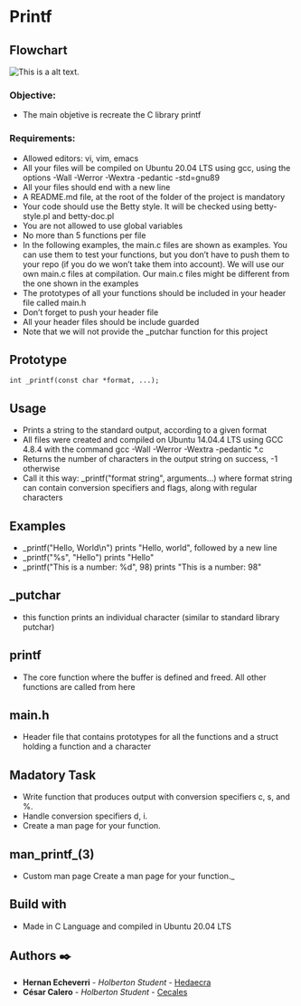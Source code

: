 # Printf

## Flowchart

![This is a alt text.](https://app.code2flow.com/0FVgTQYGFEqX.png "This is a sample image.")

### Objective:

* The main objetive is recreate the C library printf

### Requirements:

* Allowed editors: vi, vim, emacs
* All your files will be compiled on Ubuntu 20.04 LTS using gcc, using the options -Wall -Werror -Wextra -pedantic -std=gnu89
* All your files should end with a new line
* A README.md file, at the root of the folder of the project is mandatory
* Your code should use the Betty style. It will be checked using betty-style.pl and betty-doc.pl
* You are not allowed to use global variables
* No more than 5 functions per file
* In the following examples, the main.c files are shown as examples. You can use them to test your functions, but you don’t have to push them to your repo (if you do we won’t take them into account). We will use our own main.c files at compilation. Our main.c files might be different from the one shown in the examples
* The prototypes of all your functions should be included in your header file called main.h
* Don’t forget to push your header file
* All your header files should be include guarded
* Note that we will not provide the _putchar function for this project

## Prototype

```
int _printf(const char *format, ...);
```

## Usage

* Prints a string to the standard output, according to a given format
* All files were created and compiled on Ubuntu 14.04.4 LTS using GCC 4.8.4 with the command gcc -Wall -Werror -Wextra -pedantic *.c
* Returns the number of characters in the output string on success, -1 otherwise
* Call it this way: _printf("format string", arguments...) where format string can contain conversion specifiers and flags, along with regular characters

## Examples

* _printf("Hello, World\n") prints "Hello, world", followed by a new line
* _printf("%s", "Hello") prints "Hello"
* _printf("This is a number: %d", 98) prints "This is a number: 98"

## _putchar

* this function prints an individual character (similar to standard library putchar)

## printf

* The core function where the buffer is defined and freed. All other functions are called from here

## main.h

* Header file that contains prototypes for all the functions and a struct holding a function and a character

## Madatory Task

* Write function that produces output with conversion specifiers c, s, and %.
* Handle conversion specifiers d, i.
* Create a man page for your function.

## man_printf_(3)

* Custom man page Create a man page for your function._

## Build with

* Made in C Language and compiled in Ubuntu 20.04 LTS

## Authors ✒️

* **Hernan Echeverri** - *Holberton Student* - [Hedaecra](https://github.com/hedaecra)
* **César Calero** - *Holberton Student* - [Cecales](https://github.com/Cecales)
